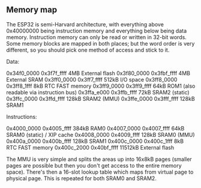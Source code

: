 ## Memory map

The ESP32 is semi-Harvard architecture, with everything above 0x40000000 being
instruction memory and everything below being data memory. Instruction memory
can only be read or written in 32-bit words. Some memory blocks are mapped in
both places; but the word order is very different, so you should pick one
method of access and stick to it.

Data:

0x34f0_0000  0x3f7f_ffff  4MB      External flash
0x3f80_0000  0x3fbf_ffff  4MB      External SRAM
0x3ff0_0000  0x3ff7_ffff  512kB    I/O space
0x3ff8_0000  0x3ff8_1fff  8kB      RTC FAST memory
0x3ff9_0000  0x3ff9_ffff  64kB     ROM1 (also readable via instruction bus)
0x3ffa_e000  0x3ffb_ffff  72kB     SRAM2 (static)
0x3ffc_0000  0x3ffd_ffff  128kB    SRAM2 (MMU)
0x3ffe_0000  0x3fff_ffff  128kB    SRAM1

Instructions:

0x4000_0000  0x4005_ffff  384kB    RAM0
0x4007_0000  0x4007_ffff  64kB     SRAM0 (static) / XIP cache
0x4008_0000  0x4009_ffff  128kB    SRAM0 (MMU)
0x400a_0000  0x400b_ffff  128kB    SRAM1
0x400c_0000  0x400c_1fff  8kB      RTC FAST memory
0x400c_2000  0x40bf_ffff  11512kB  External flash

The MMU is very simple and splits the areas up into 16x8kB pages (smaller pages
are possible but then you don't get access to the entire memory space). There's
then a 16-slot lookup table which maps from virtual page to physical page. This
is repeated for both SRAM0 and SRAM2.



